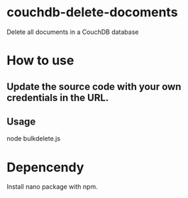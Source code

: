 # couchdb-delete-docoments
Delete all documents in a CouchDB database

# How to use
## Update the source code with your own credentials in the URL.
## Usage
node bulkdelete.js <db name>
# Depencendy
Install nano package with npm.
